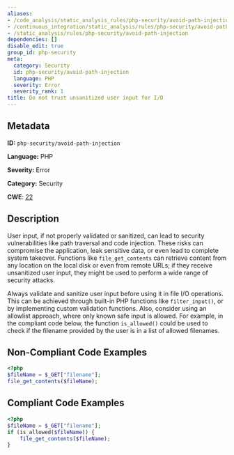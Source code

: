 ```yaml
---
aliases:
- /code_analysis/static_analysis_rules/php-security/avoid-path-injection
- /continuous_integration/static_analysis/rules/php-security/avoid-path-injection
- /static_analysis/rules/php-security/avoid-path-injection
dependencies: []
disable_edit: true
group_id: php-security
meta:
  category: Security
  id: php-security/avoid-path-injection
  language: PHP
  severity: Error
  severity_rank: 1
title: Do not trust unsanitized user input for I/O
---
```

<!--  SOURCED FROM https://github.com/DataDog/datadog-static-analyzer-rule-docs -->


## Metadata
**ID:** `php-security/avoid-path-injection`

**Language:** PHP

**Severity:** Error

**Category:** Security

**CWE**: [22](https://cwe.mitre.org/data/definitions/22.html)

## Description
User input, if not properly validated or sanitized, can lead to security vulnerabilities like path traversal and code injection. These risks can compromise the application, leak sensitive data, or even lead to complete system takeover.
Functions like `file_get_contents` can retrieve content from any location on the local disk or even from remote URLs; if they receive unsanitized user input, they might be used to perform a wide range of security attacks.

Always validate and sanitize user input before using it in file I/O operations. This can be achieved through built-in PHP functions like `filter_input()`, or by implementing custom validation functions. Also, consider using an allowlist approach, where only known safe input is allowed. For example, in the compliant code below, the function `is_allowed()` could be used to check if the filename provided by the user is in a list of allowed filenames.

## Non-Compliant Code Examples
```php
<?php
$fileName = $_GET["filename"];
file_get_contents($fileName);
```

## Compliant Code Examples
```php
<?php
$fileName = $_GET["filename"];
if (is_allowed($fileName)) {
    file_get_contents($fileName);
}
```
